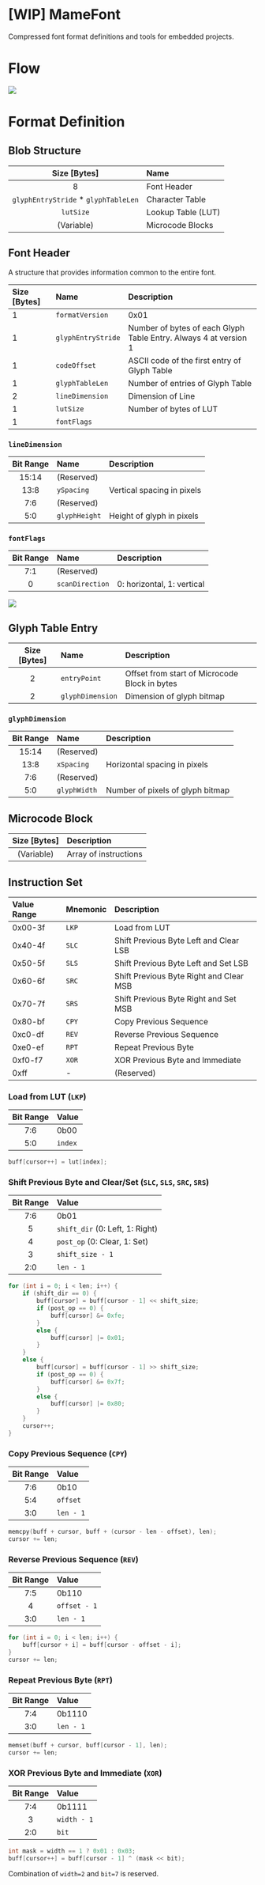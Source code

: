# [WIP] MameFont

Compressed font format definitions and tools for embedded projects.

# Flow

![](./img/flow.svg)

# Format Definition

## Blob Structure

|Size [Bytes]|Name|
|:--:|:--|
|8|Font Header|
|`glyphEntryStride` \* `glyphTableLen`|Character Table|
|`lutSize`|Lookup Table (LUT)|
|(Variable)|Microcode Blocks|

## Font Header

A structure that provides information common to the entire font.

|Size [Bytes]|Name|Description|
|:--|:--|:--|
|1|`formatVersion`|0x01|
|1|`glyphEntryStride`|Number of bytes of each Glyph Table Entry. Always 4 at version 1|
|1|`codeOffset`|ASCII code of the first entry of Glyph Table|
|1|`glyphTableLen`|Number of entries of Glyph Table|
|2|`lineDimension`|Dimension of Line|
|1|`lutSize`|Number of bytes of LUT|
|1|`fontFlags`||

### `lineDimension`

|Bit Range|Name|Description|
|:--:|:--|:--|
|15:14|(Reserved)||
|13:8|`ySpacing`|Vertical spacing in pixels|
|7:6|(Reserved)||
|5:0|`glyphHeight`|Height of glyph in pixels|

### `fontFlags`

|Bit Range|Name|Description|
|:--:|:--|:--|
|7:1|(Reserved)||
|0|`scanDirection`|0: horizontal, 1: vertical|

![](./img/scan_path.svg)

## Glyph Table Entry

|Size [Bytes]|Name|Description|
|:--:|:--|:--|
|2|`entryPoint`|Offset from start of Microcode Block in bytes|
|2|`glyphDimension`|Dimension of glyph bitmap|

### `glyphDimension`

|Bit Range|Name|Description|
|:--:|:--|:--|
|15:14|(Reserved)||
|13:8|`xSpacing`|Horizontal spacing in pixels|
|7:6|(Reserved)||
|5:0|`glyphWidth`|Number of pixels of glyph bitmap|

## Microcode Block

|Size [Bytes]|Description|
|:--:|:--|
|(Variable)|Array of instructions|

## Instruction Set

|Value Range|Mnemonic|Description|
|:---|:---|:---|
|0x00-3f|`LKP`|Load from LUT|
|0x40-4f|`SLC`|Shift Previous Byte Left and Clear LSB|
|0x50-5f|`SLS`|Shift Previous Byte Left and Set LSB|
|0x60-6f|`SRC`|Shift Previous Byte Right and Clear MSB|
|0x70-7f|`SRS`|Shift Previous Byte Right and Set MSB|
|0x80-bf|`CPY`|Copy Previous Sequence|
|0xc0-df|`REV`|Reverse Previous Sequence|
|0xe0-ef|`RPT`|Repeat Previous Byte|
|0xf0-f7|`XOR`|XOR Previous Byte and Immediate|
|0xff|-|(Reserved)|

### Load from LUT (`LKP`)

|Bit Range|Value|
|:--:|:--|
|7:6|0b00|
|5:0|`index`|

```c
buff[cursor++] = lut[index];
```

### Shift Previous Byte and Clear/Set (`SLC`, `SLS`, `SRC`, `SRS`)

|Bit Range|Value|
|:--:|:--|
|7:6|0b01|
|5|`shift_dir` (0: Left, 1: Right)|
|4|`post_op` (0: Clear, 1: Set)|
|3|`shift_size - 1`|
|2:0|`len - 1`|

```c
for (int i = 0; i < len; i++) {
    if (shift_dir == 0) {
        buff[cursor] = buff[cursor - 1] << shift_size;
        if (post_op == 0) {
            buff[cursor] &= 0xfe;
        }
        else {
            buff[cursor] |= 0x01;
        }
    }
    else {
        buff[cursor] = buff[cursor - 1] >> shift_size;
        if (post_op == 0) {
            buff[cursor] &= 0x7f;
        }
        else {
            buff[cursor] |= 0x80;
        }
    }
    cursor++;
}
```

### Copy Previous Sequence (`CPY`)

|Bit Range|Value|
|:--:|:--|
|7:6|0b10|
|5:4|`offset`|
|3:0|`len - 1`|

```c
memcpy(buff + cursor, buff + (cursor - len - offset), len);
cursor += len;
```

### Reverse Previous Sequence (`REV`)

|Bit Range|Value|
|:--:|:--|
|7:5|0b110|
|4|`offset - 1`|
|3:0|`len - 1`|

```c
for (int i = 0; i < len; i++) {
    buff[cursor + i] = buff[cursor - offset - i];
}
cursor += len;
```

### Repeat Previous Byte (`RPT`)

|Bit Range|Value|
|:--:|:--|
|7:4|0b1110|
|3:0|`len - 1`|

```c
memset(buff + cursor, buff[cursor - 1], len);
cursor += len;
```

### XOR Previous Byte and Immediate (`XOR`)

|Bit Range|Value|
|:--:|:--|
|7:4|0b1111|
|3|`width - 1`|
|2:0|`bit`|

```c
int mask = width == 1 ? 0x01 : 0x03;
buff[cursor++] = buff[cursor - 1] ^ (mask << bit);
```

Combination of `width=2` and `bit=7` is reserved.
